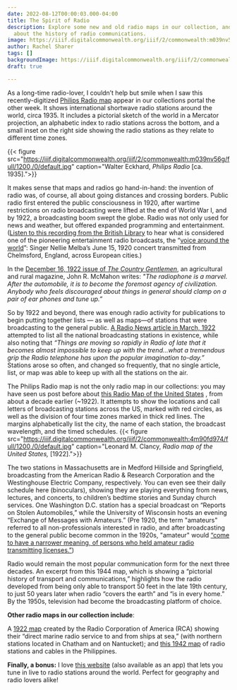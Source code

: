 ```yaml
---
date: 2022-08-12T00:00:03.000-04:00
title: The Spirit of Radio
description: Explore some new and old radio maps in our collection, and learn a bit
  about the history of radio communications.
image: https://iiif.digitalcommonwealth.org/iiif/2/commonwealth:m039nv56g/225,1645,6132,2891/1200,/0/default.jpg
author: Rachel Sharer
tags: []
backgroundImage: https://iiif.digitalcommonwealth.org/iiif/2/commonwealth:m039nv56g/225,1645,6132,2891/1200,/0/default.jpg
draft: true

---
```

As a long-time radio-lover, I couldn’t help but smile when I saw this recently-digitized [Philips Radio map](https://collections.leventhalmap.org/search/commonwealth:xs55q1091) appear in our collections portal the other week. It shows international shortwave radio stations around the world, circa 1935. It includes a pictorial sketch of the world in a Mercator projection, an alphabetic index to radio stations across the bottom, and a small inset on the right side showing the radio stations as they relate to different time zones.

{{< figure src="https://iiif.digitalcommonwealth.org/iiif/2/commonwealth:m039nv56g/full/1200,/0/default.jpg" caption="Walter Eckhard, _Philips Radio_ \[ca. 1935\].">}}

It makes sense that maps and radios go hand-in-hand: the invention of radio was, of course, all about going distances and crossing borders. Public radio first entered the public consciousness in 1920, after wartime restrictions on radio broadcasting were lifted at the end of World War I, and by 1922, a broadcasting boom swept the globe. Radio was not only used for news and weather, but offered expanded programming and entertainment. ([Listen to this recording from the British Library](https://www.bl.uk/collection-items/nellie-melba-singing-home-sweet-home) to hear what is considered one of the pioneering entertainment radio broadcasts, the “[voice around the world](https://earlyradiohistory.us/1920vox.htm)”: Singer Nellie Melba’s June 15, 1920 concert transmitted from Chelmsford, England, across European cities.)

In the [December 16, 1922 issue of _The Country Gentlemen_](https://babel.hathitrust.org/cgi/pt?id=osu.32435057764870&view=1up&seq=925&skin=2021), an agricultural and rural magazine, John R. McMahon writes: _"The radiophone is a marvel. After the automobile, it is to become the foremost agency of civilization. Anybody who feels discouraged about things in general should clamp on a pair of ear phones and tune up.”_

So by 1922 and beyond, there was enough radio activity for publications to begin putting together lists — as well as maps—of stations that were broadcasting to the general public. [A Radio News article in March, 1922](https://earlyradiohistory.us/1922hear.htm) attempted to list all the national broadcasting stations in existence, while also noting that _“Things are moving so rapidly in Radio of late that it becomes almost impossible to keep up with the trend...what a tremendous grip the Radio telephone has upon the popular imagination to-day.”_ Stations arose so often, and changed so frequently, that no single article, list, or map was able to keep up with all the stations on the air.

The Philips Radio map is not the only radio map in our collections: you may have seen us post before about [this Radio Map of the United States](https://collections.leventhalmap.org/search/commonwealth:4m90fd96v) , from about a decade earlier (\~1922). It attempts to show the locations and call letters of broadcasting stations across the US, marked with red circles, as well as the division of four time zones marked in thick red lines. The margins alphabetically list the city, the name of each station, the broadcast wavelength, and the timed schedules. {{< figure src="https://iiif.digitalcommonwealth.org/iiif/2/commonwealth:4m90fd974/full/1200,/0/default.jpg" caption="Leonard M. Clancy, _Radio map of the United States,_ \[1922\].">}}

The two stations in Massachusetts are in Medford Hillside and Springfield, broadcasting from the American Radio & Research Corporation and the Westinghouse Electric Company, respectively. You can even see their daily schedule here (binoculars), showing they are playing everything from news, lectures, and concerts, to children’s bedtime stories and Sunday church services. One Washington D.C. station has a special broadcast on “Reports on Stolen Automobiles,” while the University of Wisconsin hosts an evening “Exchange of Messages with Amateurs.” (Pre 1920, the term "amateurs" referred to all non-professionals interested in radio, and after broadcasting to the general public become common in the 1920s, "amateur" would [“come to have a narrower meaning, of persons who held amateur radio transmitting licenses.”](https://earlyradiohistory.us/sec015.htm))

Radio would remain the most popular communication form for the next three decades. An excerpt from this 1944 map, which is showing a “pictorial history of transport and communications,” highlights how the radio developed from being only able to transport 50 feet in the late 19th century, to just 50 years later when radio “covers the earth” and “is in every home.” By the 1950s, television had become the broadcasting platform of choice.

**Other radio maps in our collection include**:

A [1922 map](https://collections.leventhalmap.org/search/commonwealth:1257b861r) created by the Radio Corporation of America (RCA) showing their “direct marine radio service to and from ships at sea,” (with northern stations located in Chatham and on Nantucket); and [this 1942 map](https://collections.leventhalmap.org/search/commonwealth:0z709771m) of radio stations and cables in the Philippines.

**Finally, a bonus:** I love [this website](http://radio.garden/visit/madison-wi/1UcAQN3y) (also available as an app) that lets you tune in live to radio stations around the world. Perfect for geography and radio lovers alike!